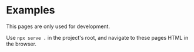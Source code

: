 # Examples
This pages are only used for development.

Use `npx serve .` in the project's root, and navigate to these pages
HTML in the browser.
